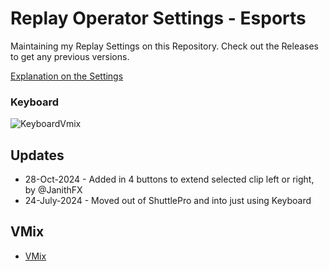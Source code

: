# Replay Operator Settings - Esports

Maintaining my Replay Settings on this Repository. Check out the Releases to get any previous versions.

[Explanation on the Settings](https://www.notion.so/yanukadeneth99/Esports-Replay-Settings-d082e88b99a84bcfbf8dda5ae1a0c6ab?pvs=4)

### Keyboard

![KeyboardVmix](https://i.imgur.com/VasmHcg.png)

## Updates

- 28-Oct-2024 - Added in 4 buttons to extend selected clip left or right, by @JanithFX
- 24-July-2024 - Moved out of ShuttlePro and into just using Keyboard

## VMix

- [VMix](/vmix)

